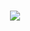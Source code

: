 
<h1 align="center">
<img align="center" src="https://github.com/faradeen-ja/complete-JavaScript-lectures-logs/blob/4dba81974c4cf6fcf31b2e218231aaf4b4583447/readMe.png"/>
 </h1>
